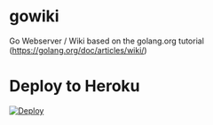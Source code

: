 # gowiki
Go Webserver / Wiki based on the golang.org tutorial (https://golang.org/doc/articles/wiki/)

# Deploy to Heroku
[![Deploy](https://www.herokucdn.com/deploy/button.svg)](https://heroku.com/deploy)
